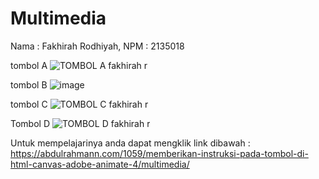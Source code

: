 # Multimedia
Nama : Fakhirah Rodhiyah, NPM : 2135018

tombol A
![TOMBOL A fakhirah r](https://user-images.githubusercontent.com/100103718/191401053-ec2b08a5-4bcc-4f3d-bdca-dde12c01243b.png)

tombol B
![image](https://user-images.githubusercontent.com/100103718/191401925-7bc42ec1-daff-46fe-a0ed-8e4fe71d0d0c.png)


tombol C
![TOMBOL C fakhirah r](https://user-images.githubusercontent.com/100103718/191401170-efb1cd03-2ad1-4489-af8c-69e89d9c18db.png)

Tombol D
![TOMBOL D fakhirah r](https://user-images.githubusercontent.com/100103718/191401479-a294a598-9134-4205-a0a0-190df960ea0c.png)



Untuk mempelajarinya anda dapat mengklik link dibawah :
https://abdulrahmann.com/1059/memberikan-instruksi-pada-tombol-di-html-canvas-adobe-animate-4/multimedia/
